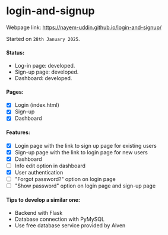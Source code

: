 # login-and-signup

Webpage link: https://nayem-uddin.github.io/login-and-signup/

Started on `28th January 2025`.

#### Status:

- Log-in page: developed.
- Sign-up page: developed.
- Dashboard: developed.

#### Pages:

- [x] Login (index.html)
- [x] Sign-up
- [x] Dashboard

#### Features:

- [x] Login page with the link to sign up page for existing users
- [x] Sign-up page with the link to login page for new users
- [x] Dashboard
- [ ] Info edit option in dashboard
- [x] User authentication
- [ ] "Forgot password?" option on login page
- [ ] "Show password" option on login page and sign-up page

#### Tips to develop a similar one:

- Backend with Flask
- Database connection with PyMySQL
- Use free database service provided by Aiven
